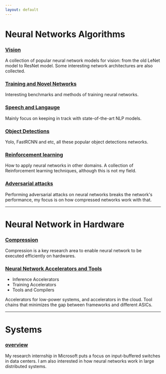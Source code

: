 ```yaml
---
layout: default
---
```


# [](#nn)Neural Networks Algorithms

### [Vision](/blog/papers/nn_models/model_summary.html)

A collection of popular neural network models for vision: from the old LeNet model to ResNet model.
Some interesting network architectures are also collected.

### [ Training and Novel Networks](/blog/papers/train/train_summary.html)

Interesting benchmarks and methods of training neural networks.

### [ Speech and Langauge](/blog/papers/speech/speech.html)

Mainly focus on keeping in track with state-of-the-art NLP models.

### [Object Detections](/blog/papers/detect/detect.html)

Yolo, FastRCNN and etc, all these popular object detections networks.

### [Reinforcement learning](/blog/papers/nn_app/app_summary.html)

How to apply neural networks in other domains.
A collection of Reinforcement learning techniques, although this is not my field.

### [Adversarial attacks](/blog/papers/attack/attack.html)

Performing adversarial attacks on neural networks breaks the network's
performance, my focus is on how compressed networks work with that.

***

# [](#nn)Neural Network in Hardware
### [Compression](/blog/papers/compression/compression.html)

Compression is a key research area to enable neural network to be executed efficiently on hardwares.

### [Neural Network Accelerators and Tools](/blog/papers/nn_accelerator/acc_summary.html)

* Inference Accelerators
* Training Accelerators
* Tools and Compilers

Accelerators for low-power systems, and accelerators in the cloud.
Tool chains that minimizes the gap between frameworks and different ASICs.

***
<!--
# [](#fpga)FPGAs
### [Applications](/blog/papers/fpga/fpga_nn.html)

My main focus on FPGAs in applications are still related to hardware architectures. This section specifically focus on the publications FPGA-based implementation of neural network accelerators in the following conferences: FPGA, FCCM, FPL and FPT.

### [Cloud](/blog/papers/fpga/fpga_cloud.html)
The interest of FPGAs in the cloud origins from the Catapult project from Microsoft.

### [High level synthesis](/blog/papers/fpga/fpga_hls.html)
HLS boosts working efficiency on FPGAs. The popular HLS tools include the followings: Vivado HLS, Altera OpenCL and Legup.

*** -->

# [](#networking)Systems
### [overview](/blog/papers/system/system.html)
My research internship in Microsoft puts a focus on input-buffered switches in data centers.
I am also interested in how neural networks work in large distributed systems.

<!-- ***

# [](#others)Papers to read
I keep a collection of the papers that I plan to read -->
